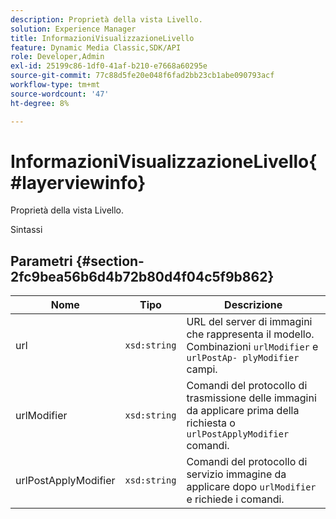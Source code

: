 ```yaml
---
description: Proprietà della vista Livello.
solution: Experience Manager
title: InformazioniVisualizzazioneLivello
feature: Dynamic Media Classic,SDK/API
role: Developer,Admin
exl-id: 25199c86-1df0-41af-b210-e7668a60295e
source-git-commit: 77c88d5fe20e048f6fad2bb23cb1abe090793acf
workflow-type: tm+mt
source-wordcount: '47'
ht-degree: 8%

---
```


# InformazioniVisualizzazioneLivello{#layerviewinfo}

Proprietà della vista Livello.

Sintassi

## Parametri {#section-2fc9bea56b6d4b72b80d4f04c5f9b862}

| Nome | Tipo | Descrizione |
|---|---|---|
| url | `xsd:string` | URL del server di immagini che rappresenta il modello. Combinazioni `urlModifier` e `urlPostAp- plyModifier` campi. |
| urlModifier | `xsd:string` | Comandi del protocollo di trasmissione delle immagini da applicare prima della richiesta o `urlPostApplyModifier` comandi. |
| urlPostApplyModifier | `xsd:string` | Comandi del protocollo di servizio immagine da applicare dopo `urlModifier` e richiede i comandi. |
